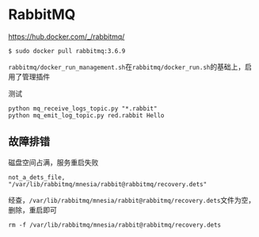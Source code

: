 # RabbitMQ

https://hub.docker.com/_/rabbitmq/
```
$ sudo docker pull rabbitmq:3.6.9
```

`rabbitmq/docker_run_management.sh`在`rabbitmq/docker_run.sh`的基础上，启用了管理插件


测试
```
python mq_receive_logs_topic.py "*.rabbit"
python mq_emit_log_topic.py red.rabbit Hello
```


## 故障排错

磁盘空间占满，服务重启失败
```
not_a_dets_file, "/var/lib/rabbitmq/mnesia/rabbit@rabbitmq/recovery.dets"
```
经查，`/var/lib/rabbitmq/mnesia/rabbit@rabbitmq/recovery.dets`文件为空，删除，重启即可

```
rm -f /var/lib/rabbitmq/mnesia/rabbit@rabbitmq/recovery.dets
```
